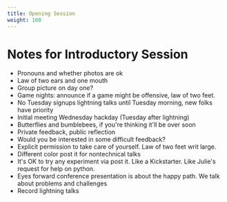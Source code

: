 ```yaml
---
title: Opening Session
weight: 160
---
```


# Notes for Introductory Session

- Pronouns and whether photos are ok
- Law of two ears and one mouth
- Group picture on day one?
- Game nights: announce if a game might be offensive, law of two feet.
- No Tuesday signups lightning talks until Tuesday morning, new folks have priority
- Initial meeting Wednesday hackday (Tuesday after lightning)
- Butterflies and bumblebees, if you're thinking it'll be over soon
- Private feedback, public reflection
- Would you be interested in some difficult feedback?
- Explicit permission to take care of yourself. Law of two feet writ large.
- Different color post it for nontechnical talks
- It's OK to try any experiment via post it. Like a Kickstarter. Like Julie's request for help on python.
- Eyes forward conference presentation is about the happy path. We talk about problems and challenges
- Record lightning talks
